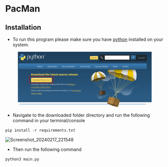 # PacMan

## Installation



* To run this program please make sure you have [python](https://www.python.org/downloads/) installed on your system.

<figure><img src=".gitbook/assets/image.png" alt=""><figcaption></figcaption></figure>

* Navigate to the downloaded folder directory and run the following command in your terminal/console

```
pip install -r requirements.txt
```
![Screenshot_20240217_221548](https://github.com/LunaTMT/Pac-Man/assets/44672093/64f9ecdb-8d4e-405a-b6f8-00744ef86225)

* Then run the following command
```
python3 main.py
```

